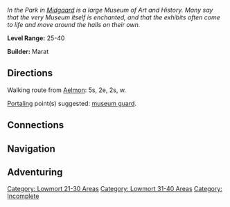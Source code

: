 *In the Park in [Midgaard](:Category:_Midgaard "wikilink") is a large
Museum of Art and History. Many say that the very Museum itself is
enchanted, and that the exhibits often come to life and move around the
halls on their own.*

**Level Range:** 25-40

**Builder:** Marat

## Directions

Walking route from [Aelmon](Aelmon "wikilink"): 5s, 2e, 2s, w.

[Portaling](Portal "wikilink") point(s) suggested: [museum
guard](Museum_Guard "wikilink").

## Connections

## Navigation

## Adventuring

[Category: Lowmort 21-30
Areas](Category:_Lowmort_21-30_Areas "wikilink") [Category: Lowmort
31-40 Areas](Category:_Lowmort_31-40_Areas "wikilink") [Category:
Incomplete](Category:_Incomplete "wikilink")
